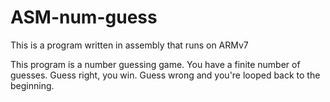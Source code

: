 # ASM-num-guess

This is a program written in assembly that runs on ARMv7

This program is a number guessing game. You have a finite number of guesses. Guess right, you win. Guess wrong and you're looped back to the beginning.

